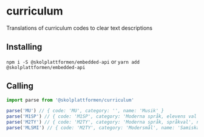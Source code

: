 # curriculum

Translations of curriculum codes to clear text descriptions

## Installing

`npm i -S @skolplattformen/embedded-api` or `yarn add @skolplattformen/embedded-api`

## Calling

```javascript
import parse from '@skolplattformen/curriculum'

parse('MU') // { code: 'MU', category: '', name: 'Musik' }
parse('M1SP') // { code: 'M1SP', category: 'Moderna språk, elevens val', name: 'Spanska' }
parse('M2TY') // { code: 'M2TY', category: 'Moderna språk, språkval', name: 'Tyska' }
parse('MLSMI') // { code: 'M2TY', category: 'Modersmål', name: 'Samiska' }
```

